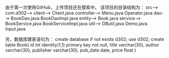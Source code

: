 由于第一次使用GitHub，上传项目还在摸索中。
该项目的目录结构为：
src-->
     com.d302-->
	client-->
		Client.java
	controller-->
		Menu.java
		Operator.java
	dao-->
		BookDao.java
		BookDaoImpl.java
	entity-->
		Book.java
	service-->
		BookService.java
		BookServiceImpl.java
	util-->
		DButil.java
		Demo.java
		Input.java
    
另，数据库建表语句为：
create database if not exists d302;
use d302;
create table Book(
    id int identity(1,1) primary key not null,
    title varchar(30),
    author varchar(30),
    publisher varchar(30),
    pub_date date,
    price float
)
